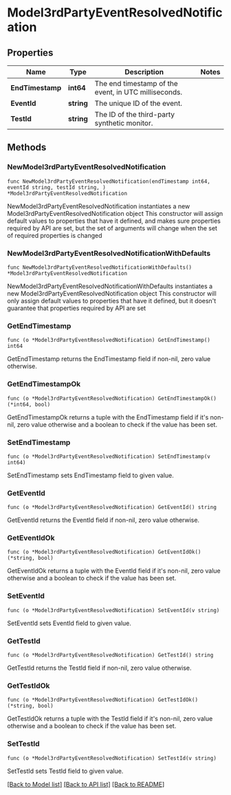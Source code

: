 # Model3rdPartyEventResolvedNotification

## Properties

Name | Type | Description | Notes
------------ | ------------- | ------------- | -------------
**EndTimestamp** | **int64** | The end timestamp of the event, in UTC milliseconds. | 
**EventId** | **string** | The unique ID of the event. | 
**TestId** | **string** | The ID of the third-party synthetic monitor. | 

## Methods

### NewModel3rdPartyEventResolvedNotification

`func NewModel3rdPartyEventResolvedNotification(endTimestamp int64, eventId string, testId string, ) *Model3rdPartyEventResolvedNotification`

NewModel3rdPartyEventResolvedNotification instantiates a new Model3rdPartyEventResolvedNotification object
This constructor will assign default values to properties that have it defined,
and makes sure properties required by API are set, but the set of arguments
will change when the set of required properties is changed

### NewModel3rdPartyEventResolvedNotificationWithDefaults

`func NewModel3rdPartyEventResolvedNotificationWithDefaults() *Model3rdPartyEventResolvedNotification`

NewModel3rdPartyEventResolvedNotificationWithDefaults instantiates a new Model3rdPartyEventResolvedNotification object
This constructor will only assign default values to properties that have it defined,
but it doesn't guarantee that properties required by API are set

### GetEndTimestamp

`func (o *Model3rdPartyEventResolvedNotification) GetEndTimestamp() int64`

GetEndTimestamp returns the EndTimestamp field if non-nil, zero value otherwise.

### GetEndTimestampOk

`func (o *Model3rdPartyEventResolvedNotification) GetEndTimestampOk() (*int64, bool)`

GetEndTimestampOk returns a tuple with the EndTimestamp field if it's non-nil, zero value otherwise
and a boolean to check if the value has been set.

### SetEndTimestamp

`func (o *Model3rdPartyEventResolvedNotification) SetEndTimestamp(v int64)`

SetEndTimestamp sets EndTimestamp field to given value.


### GetEventId

`func (o *Model3rdPartyEventResolvedNotification) GetEventId() string`

GetEventId returns the EventId field if non-nil, zero value otherwise.

### GetEventIdOk

`func (o *Model3rdPartyEventResolvedNotification) GetEventIdOk() (*string, bool)`

GetEventIdOk returns a tuple with the EventId field if it's non-nil, zero value otherwise
and a boolean to check if the value has been set.

### SetEventId

`func (o *Model3rdPartyEventResolvedNotification) SetEventId(v string)`

SetEventId sets EventId field to given value.


### GetTestId

`func (o *Model3rdPartyEventResolvedNotification) GetTestId() string`

GetTestId returns the TestId field if non-nil, zero value otherwise.

### GetTestIdOk

`func (o *Model3rdPartyEventResolvedNotification) GetTestIdOk() (*string, bool)`

GetTestIdOk returns a tuple with the TestId field if it's non-nil, zero value otherwise
and a boolean to check if the value has been set.

### SetTestId

`func (o *Model3rdPartyEventResolvedNotification) SetTestId(v string)`

SetTestId sets TestId field to given value.



[[Back to Model list]](../README.md#documentation-for-models) [[Back to API list]](../README.md#documentation-for-api-endpoints) [[Back to README]](../README.md)


